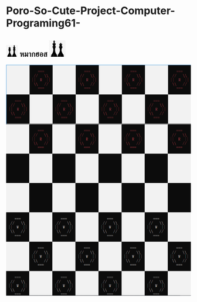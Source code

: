 # Poro-So-Cute-Project-Computer-Programing61-
## <a><img src="img/01.jpg" width="32px"></a> หมากฮอส <a><img src="img/02.jpg" width="45px"></a>
![](/img/03.png)
